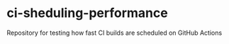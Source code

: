 # ci-sheduling-performance
Repository for testing how fast CI builds are scheduled on GitHub Actions
